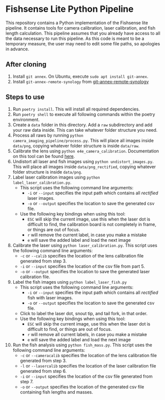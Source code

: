 # Fishsense Lite Python Pipeline
This repository contains a Python implementation of the Fishsense lite pipeline. It contains tools for camera calibration, laser calibration, and fish length calculation. This pipeline assumes that you already have access to all the data necessary to run this pipeline. As this code is meant to be a temporary measure, the user may need to edit some file paths, so apologies in advance. 

## After cloning
1. Install `git annex`.  On Ubuntu, execute `sudo apt install git-annex`.
2. Install `git-annex-remote-synology` from [git-annex-remote-synology](https://github.com/UCSD-E4E/git-annex-remote-synology)

## Steps to use
1. Run `poetry install`. This will install all required dependencies.
2. Run `poetry shell` to execute all following commands within the poetry environment.
3. Create a `data` folder in this directory. Add a `raw` subdirectory and add your raw data inside. This can take whatever folder structure you need. 
4. Process all raws by running `python camera_imaging_pipeline/process.py`. This will place all images inside `data/png`, copying whatever folder structure is inside `data/raw`.
4. Calibrate the lens using `python e4e_camera_calibration`. Documentation on this tool can be found [here](https://github.com/UCSD-E4E/e4e-camera-calibration).
5. Undistort all laser and fish images using `python undistort_images.py`. This will place all images inside `data/png_rectified`, copying whatever folder structure is inside `data/png`.
6. Label laser calibration images using `python label_laser_calibration.py`. 
     * This script uses the following command line arguments: 
        * `-i` or `--input` specifies the input path which contains all *rectified* laser images.
        * `-o` or `--output` specifies the location to save the generated csv file.
     * Use the following key bindings when using this tool: 
        * `ESC` will skip the current image, use this when the laser dot is difficult to find, the calibration board is not completely in frame, or things are out of focus.
        * `r` will remove the current label, in case you make a mistake
        * `e` will save the added label and load the next image
7. Calibrate the laser using `python laser_calibration.py`. This script uses the following command line arguments:
     * `-c` or `--calib` specifies the location of the lens calibration file generated from step 3. 
     * `-i` or `--input` specifies the location of the csv file from part 5. 
     * `-o` or `--output` specifies the location to save the generated laser calibration file.
8. Label the fish images using `python label_laser_fish.py`
     * This script uses the following command line arguments: 
        * `-i` or `--input` specifies the input path which contains all *rectified* fish with laser images.
        * `-o` or `--output` specifies the location to save the generated csv file.
     * Click to label the laser dot, snout tip, and tail fork, in that order. 
     * Use the following key bindings when using this tool: 
        * `ESC` will skip the current image, use this when the laser dot is difficult to find, or things are out of focus.
        * `r` will remove all current labels, in case you make a mistake
        * `e` will save the added label and load the next image
9. Run the fish analysis using `python fish_mass.py`. This script uses the following command line arguments: 
     * `-c` or `--cameracalib` specifies the location of the lens calibration file generated from step 3. 
     * `-l` or `--lasercalib` specifies the location of the laser calibration file generated from step 6.
     * `-i` or `--input` specifies the location of the csv file generated from step 7.
     * `-o` or `--output` specifies the location of the generated csv file containing fish lengths and masses. 
